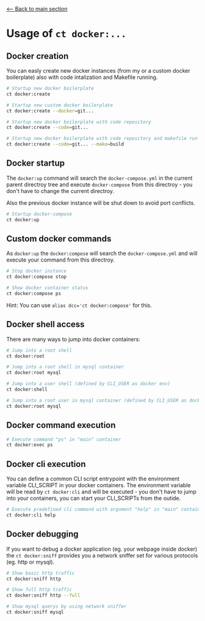 [<-- Back to main section](../README.md)

# Usage of `ct docker:...`

## Docker creation

You can easly create new docker instances (from my or a custom docker boilerplate) also with code intalization
and Makefile running.

```bash
# Startup new docker boilerplate
ct docker:create

# Startup new custom docker boilerplate 
ct docker:create --docker=git...

# Startup new docker boilerplate with code repository
ct docker:create --code=git...

# Startup new docker boilerplate with code repository and makefile run
ct docker:create --code=git... --make=build
```

## Docker startup

The `docker:up` command will search the `docker-compose.yml` in the current parent directroy tree and
execute `docker-compose` from this directroy - you don't have to change the current directroy.

Also the previous docker instance will be shut down to avoid port conflicts.

```bash
# Startup docker-compose
ct docker:up
```

## Custom docker commands

As `docker:up` the `docker:compose` will search the `docker-compose.yml` and will execute your command
from this directroy.

```bash
# Stop docker instance
ct docker:compose stop

# Show docker container status
ct docker:compose ps
```

Hint: You can use `alias dcc='ct docker:compose'` for this.

## Docker shell access

There are many ways to jump into docker containers:

```bash
# Jump into a root shell
ct docker:root 

# Jump into a root shell in mysql container
ct docker:root mysql

# Jump into a user shell (defined by CLI_USER as docker env)
ct docker:shell 

# Jump into a root user in mysql container (defined by CLI_USER as docker env)
ct docker:root mysql
```

## Docker command execution

```bash
# Execute command "ps" in "main" container
ct docker:exec ps 
```

## Docker cli execution

You can define a common CLI script entrypoint with the environment variable CLI_SCRIPT in your docker containers.
The environment variable will be read by `ct docker:cli` and will be executed - you don't have to jump
into your containers, you can start your CLI_SCRIPTs from the outide.

```bash
# Execute predefined cli command with argument "help" in "main" container
ct docker:cli help
```

## Docker debugging

If you want to debug a docker application (eg. your webpage inside docker) the `ct docker:sniff` provides you
a network sniffer set for various protocols (eg. http or mysql).

```bash
# Show basic http traffic
ct docker:sniff http 

# Show full http traffic
ct docker:sniff http --full

# Show mysql querys by using network sniffer
ct docker:sniff mysql 
```
